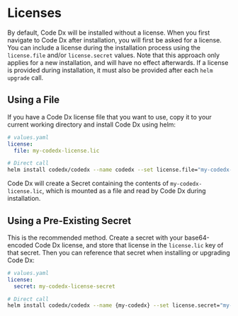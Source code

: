 # Licenses

By default, Code Dx will be installed without a license. When you first navigate to Code Dx after installation, you will first be asked for a license. You can include a license during the installation process using the `license.file` and/or `license.secret` values. Note that this approach only applies for a new installation, and will have no effect afterwards. If a license is provided during installation, it must also be provided after each `helm upgrade` call.

## Using a File

If you have a Code Dx license file that you want to use, copy it to your current working directory and install Code Dx using helm:

```yaml
# values.yaml
license:
  file: my-codedx-license.lic
```

```bash
# Direct call
helm install codedx/codedx --name codedx --set license.file="my-codedx-license.lic"
```

Code Dx will create a Secret containing the contents of `my-codedx-license.lic`, which is mounted as a file and read by Code Dx during installation.

## Using a Pre-Existing Secret

This is the recommended method. Create a secret with your base64-encoded Code Dx license, and store that license in the `license.lic` key of that secret. Then you can reference that secret when installing or upgrading Code Dx:

```yaml
# values.yaml
license:
  secret: my-codedx-license-secret
```

```bash
# Direct call
helm install codedx/codedx --name {my-codedx} --set license.secret="my-codedx-license-secret"
```